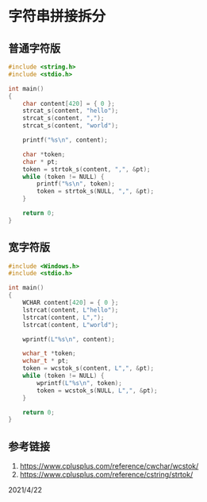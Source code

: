 # 字符串拼接拆分

## 普通字符版
```cpp
#include <string.h>
#include <stdio.h>

int main()
{
	char content[420] = { 0 };
	strcat_s(content, "hello");
	strcat_s(content, ",");
	strcat_s(content, "world");

	printf("%s\n", content);

	char *token;
	char * pt;
	token = strtok_s(content, ",", &pt);
	while (token != NULL) {
		printf("%s\n", token);
		token = strtok_s(NULL, ",", &pt);
	}

	return 0;
}
```

## 宽字符版
```cpp
#include <Windows.h>
#include <stdio.h>

int main()
{
	WCHAR content[420] = { 0 };
	lstrcat(content, L"hello");
	lstrcat(content, L",");
	lstrcat(content, L"world");

	wprintf(L"%s\n", content);

	wchar_t *token;
	wchar_t * pt;
	token = wcstok_s(content, L",", &pt);
	while (token != NULL) {
		wprintf(L"%s\n", token);
		token = wcstok_s(NULL, L",", &pt);
	}

	return 0;
}
```

## 参考链接
1. https://www.cplusplus.com/reference/cwchar/wcstok/
2. https://www.cplusplus.com/reference/cstring/strtok/


2021/4/22  
